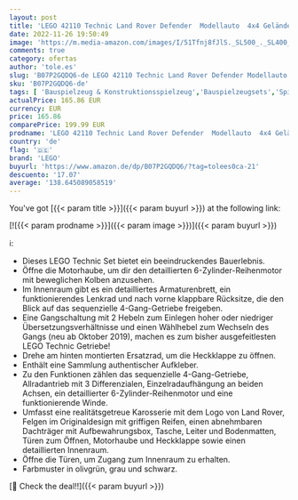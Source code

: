```yaml
---
layout: post
title: 'LEGO 42110 Technic Land Rover Defender  Modellauto  4x4 Geländewagen für Kinder ab 11 Jahre und Erwachsene  Sammlerstück'
date: 2022-11-26 19:50:49
image: 'https://m.media-amazon.com/images/I/51Tfnj8fJlS._SL500_._SL400_.jpg'
comments: true
category: ofertas
author: 'tole.es'
slug: 'B07P2GQDQ6-de LEGO 42110 Technic Land Rover Defender Modellauto 4x4...'
sku: 'B07P2GQDQ6-de'
tags: [ 'Bauspielzeug & Konstruktionsspielzeug','Bauspielzeugsets','Spielzeug','lego','🇩🇪', ]
actualPrice: 165.86 EUR
currency: EUR
price: 165.86
comparePrice: 199.99 EUR
prodname: 'LEGO 42110 Technic Land Rover Defender  Modellauto  4x4 Geländewagen für Kinder ab 11 Jahre und Erwachsene  Sammlerstück'
country: 'de'
flag: '🇩🇪'
brand: 'LEGO'
buyurl: 'https://www.amazon.de/dp/B07P2GQDQ6/?tag=tolees0ca-21'
descuento: '17.07'
average: '138.645089058519'
---
```


You've got [{{< param title >}}]({{< param buyurl >}}) at the following link:

[![{{< param prodname >}}]({{< param image >}})]({{< param buyurl >}})

ℹ️:

- Dieses LEGO Technic Set bietet ein beeindruckendes Bauerlebnis.
- Öffne die Motorhaube, um dir den detaillierten 6-Zylinder-Reihenmotor mit beweglichen Kolben anzusehen.
- Im Innenraum gibt es ein detailliertes Armaturenbrett, ein funktionierendes Lenkrad und nach vorne klappbare Rücksitze, die den Blick auf das sequenzielle 4-Gang-Getriebe freigeben.
- Eine Gangschaltung mit 2 Hebeln zum Einlegen hoher oder niedriger Übersetzungsverhältnisse und einen Wählhebel zum Wechseln des Gangs (neu ab Oktober 2019), machen es zum bisher ausgefeitlesten LEGO Technic Getriebe!
- Drehe am hinten montierten Ersatzrad, um die Heckklappe zu öffnen.
- Enthält eine Sammlung authentischer Aufkleber.
- Zu den Funktionen zählen das sequenzielle 4-Gang-Getriebe, Allradantrieb mit 3 Differenzialen, Einzelradaufhängung an beiden Achsen, ein detaillierter 6-Zylinder-Reihenmotor und eine funktionierende Winde.
- Umfasst eine realitätsgetreue Karosserie mit dem Logo von Land Rover, Felgen im Originaldesign mit griffigen Reifen, einen abnehmbaren Dachträger mit Aufbewahrungsbox, Tasche, Leiter und Bodenmatten, Türen zum Öffnen, Motorhaube und Heckklappe sowie einen detaillierten Innenraum.
- Öffne die Türen, um Zugang zum Innenraum zu erhalten.
- Farbmuster in olivgrün, grau und schwarz.

[🛒 Check the deal!!]({{< param buyurl >}})
